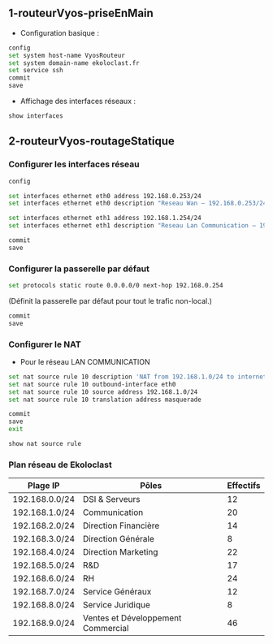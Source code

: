 ## 1-routeurVyos-priseEnMain

- Configuration basique :

```bash
config
set system host-name VyosRouteur
set system domain-name ekoloclast.fr
set service ssh
commit
save
```

- Affichage des interfaces réseaux :

```bash
show interfaces
```

## 2-routeurVyos-routageStatique

### Configurer les interfaces réseau

```bash
config
```

```bash
set interfaces ethernet eth0 address 192.168.0.253/24
set interfaces ethernet eth0 description "Reseau Wan – 192.168.0.253/24" 
```

```bash
set interfaces ethernet eth1 address 192.168.1.254/24
set interfaces ethernet eth1 description "Reseau Lan Communication – 192.168.1.254/24" 
```
```bash
commit
save
```

###  Configurer la passerelle par défaut
```bash
set protocols static route 0.0.0.0/0 next-hop 192.168.0.254
```
(Définit la passerelle par défaut pour tout le trafic non-local.)
```bash
commit
save
```


### Configurer le NAT
- Pour le réseau LAN COMMUNICATION
```bash
set nat source rule 10 description 'NAT from 192.168.1.0/24 to internet'
set nat source rule 10 outbound-interface eth0
set nat source rule 10 source address 192.168.1.0/24
set nat source rule 10 translation address masquerade
```
```bash
commit
save
exit
```
```bash
show nat source rule
```

### Plan réseau de Ekoloclast

|Plage IP | Pôles | Effectifs |
| ---- |  ---- | ------ | 
| 192.168.0.0/24 | DSI  &  Serveurs | 12 |
| 192.168.1.0/24 | Communication | 20 |
|192.168.2.0/24 | Direction Financière | 14 |
| 192.168.3.0/24 | Direction Générale | 8 |
| 192.168.4.0/24 | Direction Marketing | 22 |
| 192.168.5.0/24 | R&D | 17 |
| 192.168.6.0/24 | RH | 24 |
| 192.168.7.0/24 | Service Généraux | 12 |
| 192.168.8.0/24 | Service Juridique | 8 |
| 192.168.9.0/24 | Ventes et Développement Commercial | 46 |
